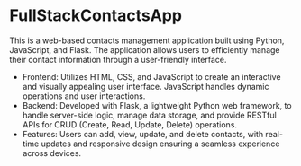 # FullStackContactsApp
This is a web-based contacts management application built using Python, JavaScript, and Flask. The application allows users to efficiently manage their contact information through a user-friendly interface.

- Frontend: Utilizes HTML, CSS, and JavaScript to create an interactive and visually appealing user interface. JavaScript handles dynamic operations and user interactions.
- Backend: Developed with Flask, a lightweight Python web framework, to handle server-side logic, manage data storage, and provide RESTful APIs for CRUD (Create, Read, Update, Delete) operations.
- Features: Users can add, view, update, and delete contacts, with real-time updates and responsive design ensuring a seamless experience across devices.
